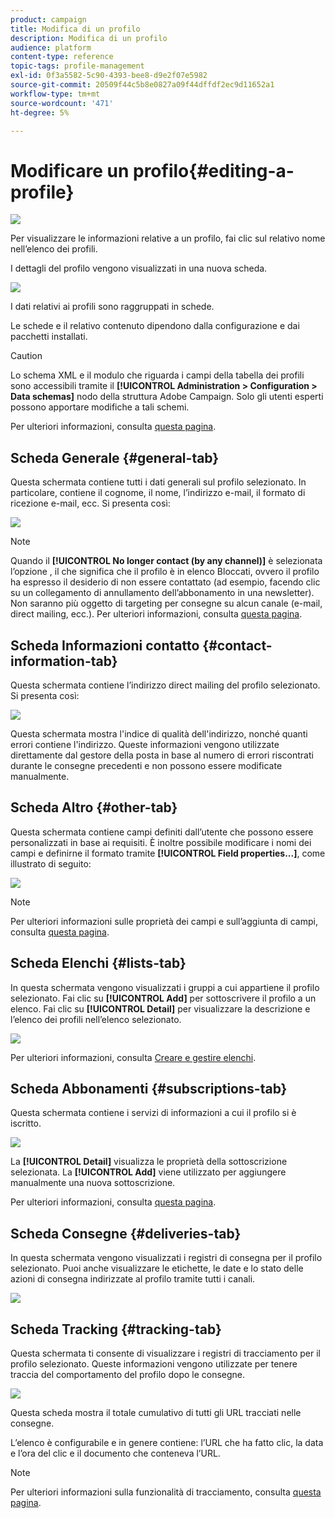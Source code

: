 ```yaml
---
product: campaign
title: Modifica di un profilo
description: Modifica di un profilo
audience: platform
content-type: reference
topic-tags: profile-management
exl-id: 0f3a5582-5c90-4393-bee8-d9e2f07e5982
source-git-commit: 20509f44c5b8e0827a09f44dffdf2ec9d11652a1
workflow-type: tm+mt
source-wordcount: '471'
ht-degree: 5%

---
```


# Modificare un profilo{#editing-a-profile}

![](../../assets/common.svg)

Per visualizzare le informazioni relative a un profilo, fai clic sul relativo nome nell’elenco dei profili.

I dettagli del profilo vengono visualizzati in una nuova scheda.

![](assets/s_user_recipient_edit.png)

I dati relativi ai profili sono raggruppati in schede.

Le schede e il relativo contenuto dipendono dalla configurazione e dai pacchetti installati.

>[!CAUTION]
>
>Lo schema XML e il modulo che riguarda i campi della tabella dei profili sono accessibili tramite il **[!UICONTROL Administration > Configuration > Data schemas]** nodo della struttura Adobe Campaign. Solo gli utenti esperti possono apportare modifiche a tali schemi.
>
>Per ulteriori informazioni, consulta [questa pagina](../../configuration/using/about-schema-edition.md).

## Scheda Generale {#general-tab}

Questa schermata contiene tutti i dati generali sul profilo selezionato. In particolare, contiene il cognome, il nome, l’indirizzo e-mail, il formato di ricezione e-mail, ecc. Si presenta così:

![](assets/s_ncs_user_profile_general_tab.png)

>[!NOTE]
>
>Quando il **[!UICONTROL No longer contact (by any channel)]** è selezionata l’opzione , il che significa che il profilo è in elenco Bloccati, ovvero il profilo ha espresso il desiderio di non essere contattato (ad esempio, facendo clic su un collegamento di annullamento dell’abbonamento in una newsletter). Non saranno più oggetto di targeting per consegne su alcun canale (e-mail, direct mailing, ecc.). Per ulteriori informazioni, consulta [questa pagina](../../delivery/using/understanding-quarantine-management.md).

## Scheda Informazioni contatto {#contact-information-tab}

Questa schermata contiene l’indirizzo direct mailing del profilo selezionato. Si presenta così:

![](assets/s_ncs_user_profile_details_tab.png)

Questa schermata mostra l&#39;indice di qualità dell&#39;indirizzo, nonché quanti errori contiene l&#39;indirizzo. Queste informazioni vengono utilizzate direttamente dal gestore della posta in base al numero di errori riscontrati durante le consegne precedenti e non possono essere modificate manualmente.

## Scheda Altro {#other-tab}

Questa schermata contiene campi definiti dall’utente che possono essere personalizzati in base ai requisiti. È inoltre possibile modificare i nomi dei campi e definirne il formato tramite **[!UICONTROL Field properties...]**, come illustrato di seguito:

![](assets/s_ncs_user_profile_others_tab.png)

>[!NOTE]
>
>Per ulteriori informazioni sulle proprietà dei campi e sull’aggiunta di campi, consulta [questa pagina](../../configuration/using/new-field-wizard.md).

## Scheda Elenchi {#lists-tab}

In questa schermata vengono visualizzati i gruppi a cui appartiene il profilo selezionato. Fai clic su **[!UICONTROL Add]** per sottoscrivere il profilo a un elenco. Fai clic su **[!UICONTROL Detail]** per visualizzare la descrizione e l’elenco dei profili nell’elenco selezionato.

![](assets/s_ncs_user_profile_groups_tab_details.png)

Per ulteriori informazioni, consulta [Creare e gestire elenchi](../../platform/using/creating-and-managing-lists.md).

## Scheda Abbonamenti {#subscriptions-tab}

Questa schermata contiene i servizi di informazioni a cui il profilo si è iscritto.

![](assets/s_ncs_user_profile_subscript_tab_details.png)

La **[!UICONTROL Detail]** visualizza le proprietà della sottoscrizione selezionata. La **[!UICONTROL Add]** viene utilizzato per aggiungere manualmente una nuova sottoscrizione.

Per ulteriori informazioni, consulta [questa pagina](../../delivery/using/managing-subscriptions.md).

## Scheda Consegne {#deliveries-tab}

In questa schermata vengono visualizzati i registri di consegna per il profilo selezionato. Puoi anche visualizzare le etichette, le date e lo stato delle azioni di consegna indirizzate al profilo tramite tutti i canali.

![](assets/s_ncs_user_profile_delivery_tab.png)

## Scheda Tracking {#tracking-tab}

Questa schermata ti consente di visualizzare i registri di tracciamento per il profilo selezionato. Queste informazioni vengono utilizzate per tenere traccia del comportamento del profilo dopo le consegne.

![](assets/s_ncs_user_profile_tracking_tab.png)

Questa scheda mostra il totale cumulativo di tutti gli URL tracciati nelle consegne.

L’elenco è configurabile e in genere contiene: l’URL che ha fatto clic, la data e l’ora del clic e il documento che conteneva l’URL.

>[!NOTE]
>
>Per ulteriori informazioni sulla funzionalità di tracciamento, consulta [questa pagina](../../delivery/using/delivery-dashboard.md).
